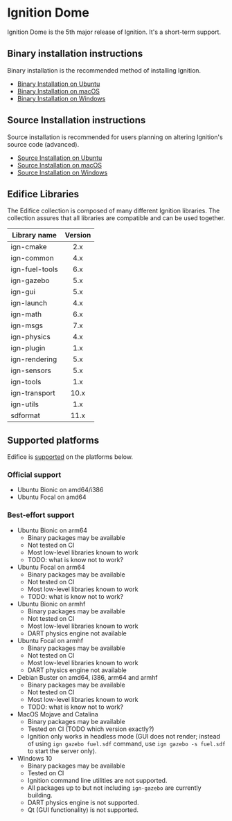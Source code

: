 # Ignition Dome

Ignition Dome is the 5th major release of Ignition. It's a short-term support.

## Binary installation instructions

Binary installation is the recommended method of installing Ignition.

 * [Binary Installation on Ubuntu](install_ubuntu)
 * [Binary Installation on macOS](install_osx)
 * [Binary Installation on Windows](install_windows)

## Source Installation instructions

Source installation is recommended for users planning on altering Ignition's source code (advanced).

 * [Source Installation on Ubuntu](install_ubuntu_src)
 * [Source Installation on macOS](install_osx_src)
 * [Source Installation on Windows](install_windows_src)

## Edifice Libraries

The Edifice collection is composed of many different Ignition libraries. The
collection assures that all libraries are compatible and can be used together.

| Library name       | Version       |
| ------------------ |:-------------:|
|   ign-cmake        |       2.x     |
|   ign-common       |       4.x     |
|   ign-fuel-tools   |       6.x     |
|   ign-gazebo       |       5.x     |
|   ign-gui          |       5.x     |
|   ign-launch       |       4.x     |
|   ign-math         |       6.x     |
|   ign-msgs         |       7.x     |
|   ign-physics      |       4.x     |
|   ign-plugin       |       1.x     |
|   ign-rendering    |       5.x     |
|   ign-sensors      |       5.x     |
|   ign-tools        |       1.x     |
|   ign-transport    |      10.x     |
|   ign-utils        |       1.x     |
|   sdformat         |      11.x     |

## Supported platforms

Edifice is [supported](/docs/all/releases) on the platforms below.

### Official support

* Ubuntu Bionic on amd64/i386
* Ubuntu Focal on amd64

### Best-effort support

* Ubuntu Bionic on arm64
    * Binary packages may be available
    * Not tested on CI
    * Most low-level libraries known to work
    * TODO: what is know not to work?
* Ubuntu Focal on arm64
    * Binary packages may be available
    * Not tested on CI
    * Most low-level libraries known to work
    * TODO: what is know not to work?
* Ubuntu Bionic on armhf
    * Binary packages may be available
    * Not tested on CI
    * Most low-level libraries known to work
    * DART physics engine not available
* Ubuntu Focal on armhf
    * Binary packages may be available
    * Not tested on CI
    * Most low-level libraries known to work
    * DART physics engine not available
* Debian Buster on amd64, i386, arm64 and armhf
    * Binary packages may be available
    * Not tested on CI
    * Most low-level libraries known to work
    * TODO: what is know not to work?
* MacOS Mojave and Catalina
    * Binary packages may be available
    * Tested on CI (TODO which version exactly?)
    * Ignition only works in headless mode
      (GUI does not render; instead of using `ign gazebo fuel.sdf` command, use
      `ign gazebo -s fuel.sdf` to start the server only).
* Windows 10
    * Binary packages may be available
    * Tested on CI
    * Ignition command line utilities are not supported.
    * All packages up to but not including `ign-gazebo` are currently building.
    * DART physics engine is not supported.
    * Qt (GUI functionality) is not supported.

